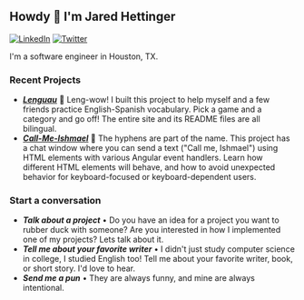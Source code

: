 ## Howdy 👋 I'm Jared Hettinger

[![LinkedIn](https://img.shields.io/badge/linkedin-%230077B5.svg?style=for-the-badge&logo=linkedin&logoColor=white&link=https://www.linkedin.com/in/jahettinger)](https://www.linkedin.com/in/jahettinger)
[![Twitter](https://img.shields.io/badge/Twitter-%231DA1F2.svg?style=for-the-badge&logo=Twitter&logoColor=white&link=https://twitter.com/_kafkaesc)](https://twitter.com/_kafkaesc)


I'm a software engineer in Houston, TX.

### Recent Projects

* ***[Lenguau](https://kafkaesc.github.io/Lenguau/)*** 🧿 Leng-wow! I built this project to help myself and a few friends practice English-Spanish vocabulary. Pick a game and a category and go off! The entire site and its README files are all bilingual. 
* ***[Call-Me-Ishmael](https://kafkaesc.github.io/Call-Me-Ishmael/)*** 🐋 The hyphens are part of the name. This project has a chat window where you can send a text ("Call me, Ishmael") using HTML elements with various Angular event handlers. Learn how different HTML elements will behave, and how to avoid unexpected behavior for keyboard-focused or keyboard-dependent users.

### Start a conversation

* ***Talk about a project*** • Do you have an idea for a project you want to rubber duck with someone? Are you interested in how I implemented one of my projects? Lets talk about it.
* ***Tell me about your favorite writer*** • I didn't just study computer science in college, I studied English too! Tell me about your favorite writer, book, or short story. I'd love to hear.
* ***Send me a pun*** • They are always funny, and mine are always intentional.
